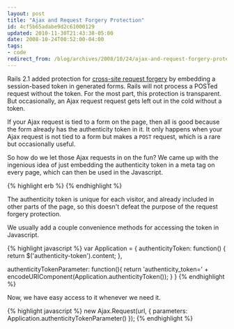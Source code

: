 ```yaml
---
layout: post
title: "Ajax and Request Forgery Protection"
id: 4cf5b65adabe9d2c61000129
updated: 2010-11-30T21:43:38-05:00
date: 2008-10-24T00:52:00-04:00
tags:
- code
redirect_from: /blog/archives/2008/10/24/ajax-and-request-forgery-protection/
---
```


Rails 2.1 added protection for [cross-site request forgery](http://en.wikipedia.org/wiki/Cross-site_request_forgery) by embedding a session-based token in generated forms. Rails will not process a POSTed request without the token. For the most part, this protection is transparent. But occasionally, an Ajax request request gets left out in the cold without a token.

If your Ajax request is tied to a form on the page, then all is good because the form already has the authenticity token in it. It only happens when your Ajax request is not tied to a form but makes a `POST` request, which is a rare but occasionally useful.

So how do we let those Ajax requests in on the fun? We came up with the ingenious idea of just embedding the authenticity token in a meta tag on every page, which can then be used in the Javascript.

{% highlight erb %}
<meta name="authenticity-token" id="authenticity-token" content="<%= form_authenticity_token %>" />
{% endhighlight %}

The authenticity token is unique for each visitor, and already included in other parts of the page, so this doesn't defeat the purpose of the request forgery protection.

We usually add a couple convenience methods for accessing the token in Javascript.

{% highlight javascript %}
var Application = {
  authenticityToken: function() {
    return $('authenticity-token').content;
  },

  authenticityTokenParameter: function(){
   return 'authenticity_token=' + encodeURIComponent(Application.authenticityToken());
  }
}
{% endhighlight %}

Now, we have easy access to it whenever we need it.

{% highlight javascript %}
new Ajax.Request(url, {
  parameters: Application.authenticityTokenParameter()
});
{% endhighlight %}
